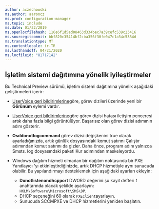 ```yaml
---
author: aczechowski
ms.author: aaroncz
ms.prod: configuration-manager
ms.topic: include
ms.date: 01/22/2019
ms.openlocfilehash: 116e6f1d5ad08463d334bec7a39cefc539c23416
ms.sourcegitcommit: bbf820c35414bf2cba356f30fe047c1a34c5384d
ms.translationtype: MT
ms.contentlocale: tr-TR
ms.lasthandoff: 04/21/2020
ms.locfileid: "81717142"
---
```

## <a name="improvements-to-os-deployment"></a><a name="bkmk_osd"></a>İşletim sistemi dağıtımına yönelik iyileştirmeler
<!--3633146,3641475,3654172,3734270-->

Bu Technical Preview sürümü, işletim sistemi dağıtımına yönelik aşağıdaki geliştirmeleri içerir:

- [UserVoice geri bildirimlerine](https://configurationmanager.uservoice.com/forums/300492-ideas/suggestions/20361052-task-sequence-view-only-option)göre, görev dizileri üzerinde yeni bir **Görünüm** eylemi vardır. <!--3633146-->  

- [UserVoice geri bildirimlerine](https://configurationmanager.uservoice.com/forums/300492-ideas/suggestions/13880781-task-sequence-error-dialog-box-needs-to-show-step)göre görev dizisi hatası iletişim penceresi artık daha fazla bilgi görüntülüyor. Başarısız olan görev dizisi adımının adını gösterir. <!--3641475-->  

- **Osddonotlogcommand** görev dizisi değişkenini true olarak ayarladığınızda, artık günlük dosyasındaki komut satırını Çalıştır adımından komut satırını da gizler. Daha önce, program adını yalnızca Smsts. log dosyasındaki paketi Kur adımından maskeleyordu.<!--3654172-->  

- Windows dağıtım hizmeti olmadan bir dağıtım noktasında bir PXE Yanıtlayıcı 'yı etkinleştirdiğinizde, artık DHCP hizmetiyle aynı sunucuda olabilir. Bu yapılandırmayı desteklemek için aşağıdaki ayarları ekleyin:<!--3734270-->  
    - **Donotlistenondhcpport** DWORD değerini şu kayıt defteri `1` anahtarında olacak şekilde ayarlayın: `HKLM\Software\Microsoft\SMS\DP`. 
    - DHCP seçeneğini 60 olarak `PXEClient`ayarlayın.  
    - Sunucuda SCCMPXE ve DHCP hizmetlerini yeniden başlatın.  

